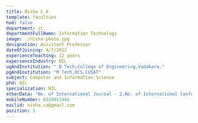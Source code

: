 ```yaml
---
title: Nisha C A
template: faculties
hod: false
department: it
departmentFullName: Information Technology
image: ./nisha-photo.jpg
designation: Assistant Professor
dateOfJoining: 4/7/2012
experienceTeaching: 12 years
experienceIndustry: NIL
ugAndInstitution: " B Tech,College of Engineering,Vadakara."
pgAndInstitution: "M Tech,DCS,CUSAT"
subject: Computer and Information Science
phd: NIL
specialization: NIL
otherData: "No. of International Journal - 2,No. of International Conferences - 1"
mobileNumber: 8129011466
mailid: nisha.ca@gmail.com
position: 1
---
```

